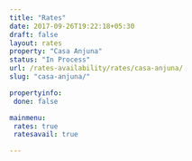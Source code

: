 ```yaml
---
title: "Rates"
date: 2017-09-26T19:22:18+05:30
draft: false
layout: rates
property: "Casa Anjuna"
status: "In Process"
url: /rates-availability/rates/casa-anjuna/
slug: "casa-anjuna/"

propertyinfo:
 done: false

mainmenu:
 rates: true
 ratesavail: true

---
```


